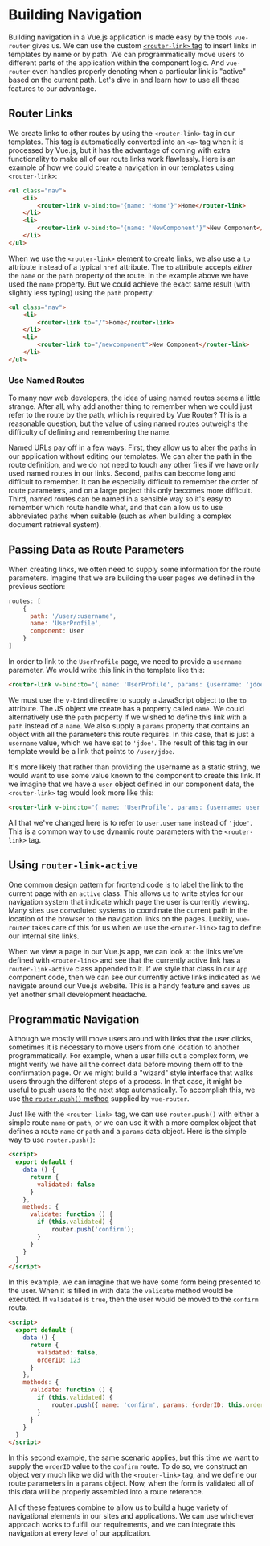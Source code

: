 # Building Navigation

Building navigation in a Vue.js application is made easy by the tools `vue-router` gives us. We can use the custom [`<router-link>` tag](https://router.vuejs.org/en/api/router-link.html) to insert links in templates by name or by path. We can programmatically move users to different parts of the application within the component logic. And `vue-router` even handles properly denoting when a particular link is "active" based on the current path. Let's dive in and learn how to use all these features to our advantage.

## Router Links

We create links to other routes by using the `<router-link>` tag in our templates. This tag is automatically converted into an `<a>` tag when it is processed by Vue.js, but it has the advantage of coming with extra functionality to make all of our route links work flawlessly. Here is an example of how we could create a navigation in our templates using `<router-link>`:

```html
<ul class="nav">
    <li>
        <router-link v-bind:to="{name: 'Home'}">Home</router-link>
    </li>
    <li>
        <router-link v-bind:to="{name: 'NewComponent'}">New Component</router-link>
    </li>
</ul>
```
When we use the `<router-link>` element to create links, we also use a `to` attribute instead of a typical `href` attribute. The `to` attribute accepts _either_ the `name` or the `path` property of the route. In the example above we have used the `name` property. But we could achieve the exact same result (with slightly less typing) using the `path` property:

```html
<ul class="nav">
    <li>
        <router-link to="/">Home</router-link>
    </li>
    <li>
        <router-link to="/newcomponent">New Component</router-link>
    </li>
</ul>
```

<div class="tip-box">
    <h3>Use Named Routes</h3>
    <p>To many new web developers, the idea of using named routes seems a little strange. After all, why add another thing to remember when we could just refer to the route by the path, which is required by Vue Router? This is a reasonable question, but the value of using named routes outweighs the difficulty of defining and remembering the name.</p>
    <p>Named URLs pay off in a few ways: First, they allow us to alter the paths in our application without editing our templates. We can alter the path in the route definition, and we do not need to touch any other files if we have only used named routes in our links. Second, paths can become long and difficult to remember. It can be especially difficult to remember the order of route parameters, and on a large project this only becomes more difficult. Third, named routes can be named in a sensible way so it's easy to remember which route handle what, and that can allow us to use abbreviated paths when suitable (such as when building a complex document retrieval system).</p>
</div>

## Passing Data as Route Parameters
When creating links, we often need to supply some information for the route parameters. Imagine that we are building the user pages we defined in the previous section:

```js
routes: [
    { 
      path: '/user/:username', 
      name: 'UserProfile',
      component: User 
    }
]
```
In order to link to the `UserProfile` page, we need to provide a `username` parameter. We would write this link in the template like this:

```html
<router-link v-bind:to="{ name: 'UserProfile', params: {username: 'jdoe'} }">Profile</router-link>
```

We must use the `v-bind` directive to supply a JavaScript object to the `to` attribute. The JS object we create has a property called `name`. We could alternatively use the `path` property if we wished to define this link with a `path` instead of a `name`. We also supply a `params` property that contains an object with all the parameters this route requires. In this case, that is just a `username` value, which we have set to `'jdoe'`. The result of this tag in our template would be a link that points to `/user/jdoe`. 

It's more likely that rather than providing the username as a static string, we would want to use some value known to the component to create this link. If we imagine that we have a `user` object defined in our component data, the `<router-link>` tag would look more like this:

```html
<router-link v-bind:to="{ name: 'UserProfile', params: {username: user.username} }">Profile</router-link>
```
All that we've changed here is to refer to `user.username` instead of `'jdoe'`. This is a common way to use dynamic route parameters with the `<router-link>` tag.

## Using `router-link-active`
One common design pattern for frontend code is to label the link to the current page with an `active` class. This allows us to write styles for our navigation system that indicate which page the user is currently viewing. Many sites use convoluted systems to coordinate the current path in the location of the browser to the navigation links on the pages. Luckily, `vue-router` takes care of this for us when we use the `<router-link>` tag to define our internal site links.

When we view a page in our Vue.js app, we can look at the links we've defined with `<router-link>` and see that the currently active link has a `router-link-active` class appended to it. If we style that class in our `App` component code, then we can see our currently active links indicated as we navigate around our Vue.js website. This is a handy feature and saves us yet another small development headache.

## Programmatic Navigation
Although we mostly will move users around with links that the user clicks, sometimes it is necessary to move users from one location to another programmatically. For example, when a user fills out a complex form, we might verify we have all the correct data before moving them off to the confirmation page. Or we might build a "wizard" style interface that walks users through the different steps of a process. In that case, it might be useful to push users to the next step automatically. To accomplish this, we use [the `router.push()` method](https://router.vuejs.org/en/essentials/navigation.html) supplied by `vue-router`.

Just like with the `<router-link>` tag, we can use `router.push()` with either a simple route `name` or `path`, or we can use it with a more complex object that defines a route `name` or `path` and a `params` data object. Here is the simple way to use `router.push()`:

```html
<script>
  export default {
    data () {
      return {
        validated: false
      }
    },
    methods: {
      validate: function () {
        if (this.validated) {
            router.push('confirm');
        }
      }
    }
  }
</script>
```
In this example, we can imagine that we have some form being presented to the user. When it is filled in with data the `validate` method would be executed. If `validated` is `true`, then the user would be moved to the `confirm` route.

```html
<script>
  export default {
    data () {
      return {
        validated: false,
        orderID: 123
      }
    },
    methods: {
      validate: function () {
        if (this.validated) {
            router.push({ name: 'confirm', params: {orderID: this.orderID} });
        }
      }
    }
  }
</script>
```

In this second example, the same scenario applies, but this time we want to supply the `orderID` value to the `confirm` route. To do so, we construct an object very much like we did with the `<router-link>` tag, and we define our route parameters in a `params` object. Now, when the form is validated all of this data will be properly assembled into a route reference.

All of these features combine to allow us to build a huge variety of navigational elements in our sites and applications. We can use whichever approach works to fulfill our requirements, and we can integrate this navigation at every level of our application.














